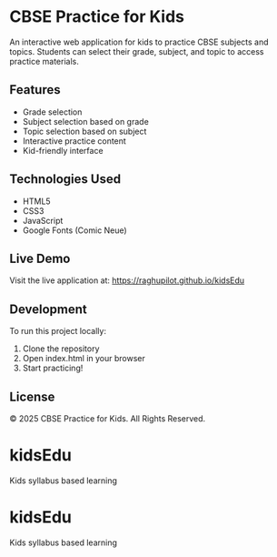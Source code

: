 # CBSE Practice for Kids

An interactive web application for kids to practice CBSE subjects and topics. Students can select their grade, subject, and topic to access practice materials.

## Features

- Grade selection
- Subject selection based on grade
- Topic selection based on subject
- Interactive practice content
- Kid-friendly interface

## Technologies Used

- HTML5
- CSS3
- JavaScript
- Google Fonts (Comic Neue)

## Live Demo

Visit the live application at: https://raghupilot.github.io/kidsEdu

## Development

To run this project locally:

1. Clone the repository
2. Open index.html in your browser
3. Start practicing!

## License

© 2025 CBSE Practice for Kids. All Rights Reserved. 
# kidsEdu
Kids syllabus based learning
# kidsEdu
Kids syllabus based learning
